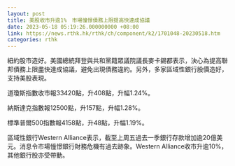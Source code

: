 ```yaml
---
layout: post
title: 美股收市升逾1%　市場憧憬債務上限提高快達成協議
date: 2023-05-18 05:19:26.000000000 +08:00
link: https://news.rthk.hk/rthk/ch/component/k2/1701048-20230518.htm
categories: rthk
---
```


紐約股市造好。美國總統拜登與共和黨籍眾議院議長麥卡錫都表示，決心為提高聯邦債務上限盡快達成協議，避免出現債務違約。另外，多家區域性銀行股價造好，支持美股表現。

道瓊斯指數收市報33420點，升408點，升幅1.24%。

納斯達克指數報12500點，升157點，升幅1.28%。

標準普爾500指數報4158點，升48點，升幅1.19%。

區域性銀行Western Alliance表示，截至上周五過去一季銀行存款增加逾20億美元。消息令市場憧憬銀行財務危機有過去跡象。Western Alliance收市升逾10%，其他銀行股亦受帶動。
